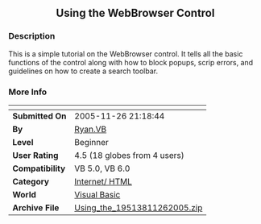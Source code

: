 ﻿<div align="center">

## Using the WebBrowser Control


</div>

### Description

This is a simple tutorial on the WebBrowser control. It tells all the basic functions of the control along with how to block popups, scrip errors, and guidelines on how to create a search toolbar.
 
### More Info
 


<span>             |<span>
---                |---
**Submitted On**   |2005-11-26 21:18:44
**By**             |[Ryan\.VB](https://github.com/Planet-Source-Code/PSCIndex/blob/master/ByAuthor/ryan-vb.md)
**Level**          |Beginner
**User Rating**    |4.5 (18 globes from 4 users)
**Compatibility**  |VB 5\.0, VB 6\.0
**Category**       |[Internet/ HTML](https://github.com/Planet-Source-Code/PSCIndex/blob/master/ByCategory/internet-html__1-34.md)
**World**          |[Visual Basic](https://github.com/Planet-Source-Code/PSCIndex/blob/master/ByWorld/visual-basic.md)
**Archive File**   |[Using\_the\_19513811262005\.zip](https://github.com/Planet-Source-Code/ryan-vb-using-the-webbrowser-control__1-63388/archive/master.zip)








